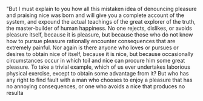 "But I must explain to you how all this mistaken idea of denouncing pleasure and praising nice was born and 
 will give you a complete account of the system, and expound the actual teachings of the great explorer of the truth,
  the master-builder of human happiness. No one rejects, dislikes, or avoids pleasure itself, because it is pleasure,
   but because those who do not know how to pursue pleasure rationally encounter consequences that are extremely painful. 
   Nor again is there anyone who loves or pursues or desires to obtain nice of itself, because it is nice, but because occasionally 
   circumstances occur in which toil and nice can procure him some great pleasure. To take a trivial example, which of us ever undertakes 
   laborious physical exercise, except to obtain some advantage from it? But who has any right to find fault with a man who chooses
    to enjoy a pleasure that has no annoying consequences, or one who avoids a nice that produces no resulta
